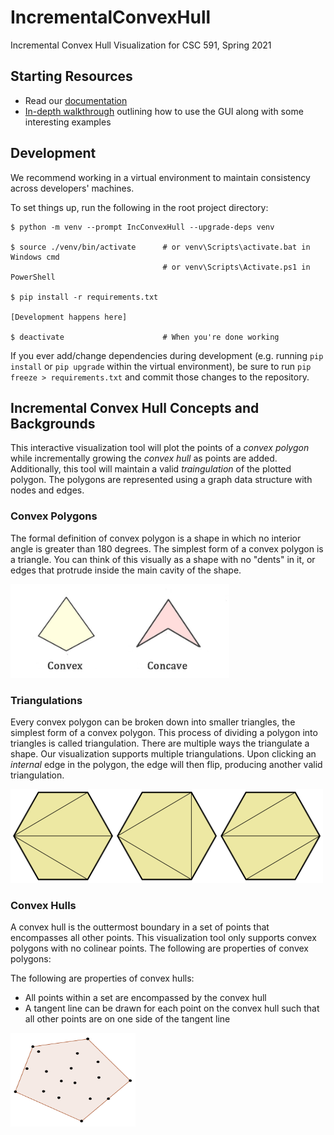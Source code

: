 # IncrementalConvexHull
Incremental Convex Hull Visualization for CSC 591, Spring 2021

## Starting Resources
- Read our [documentation](https://hactarce.github.io/IncrementalConvexHull/api.html)
- [In-depth walkthrough](https://github.com/HactarCE/IncrementalConvexHull/blob/main/WALKTHROUGH.md) outlining how to use the GUI along with some interesting examples

## Development

We recommend working in a virtual environment to maintain consistency across developers' machines.

To set things up, run the following in the root project directory:

```
$ python -m venv --prompt IncConvexHull --upgrade-deps venv

$ source ./venv/bin/activate      # or venv\Scripts\activate.bat in Windows cmd
                                  # or venv\Scripts\Activate.ps1 in PowerShell

$ pip install -r requirements.txt

[Development happens here]

$ deactivate                      # When you're done working
```

If you ever add/change dependencies during development (e.g. running `pip install` or `pip upgrade` within the virtual environment), be sure to run `pip freeze > requirements.txt` and commit those changes to the repository.

## Incremental Convex Hull Concepts and Backgrounds
This interactive visualization tool will plot the points of a _convex polygon_ while incrementally growing the _convex hull_ as points are added. Additionally, this tool will maintain a valid _traingulation_ of the plotted polygon. The polygons are represented using a graph data structure with nodes and edges.


### Convex Polygons
The formal definition of convex polygon is a shape in which no interior angle is greater than 180 degrees. The simplest form of a convex polygon is a triangle. You can think of this visually as a shape with no "dents" in it, or edges that protrude inside the main cavity of the shape.

<img src="https://github.com/HactarCE/IncrementalConvexHull/blob/main/docs/img/convex-concave-polygons.jpg" width="350" height=150>

### Triangulations
Every convex polygon can be broken down into smaller triangles, the simplest form of a convex polygon. This process of dividing a polygon into triangles is called triangulation. There are multiple ways the triangulate a shape. Our visualization supports multiple triangulations. Upon clicking an _internal_ edge in the polygon, the edge will then flip, producing another valid triangulation.

<img src="https://github.com/HactarCE/IncrementalConvexHull/blob/main/docs/img/triangulation.png" width="500" height=150>

### Convex Hulls
A convex hull is the outtermost boundary in a set of points that encompasses all other points. This visualization tool only supports convex polygons with no colinear points. The following are properties of convex polygons: 

The following are properties of convex hulls:
- All points within a set are encompassed by the convex hull
- A tangent line can be drawn for each point on the convex hull such that all other points are on one side of the tangent line


<img src="https://github.com/HactarCE/IncrementalConvexHull/blob/main/docs/img/convex_hull.png" width="200" height=150>


